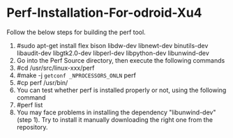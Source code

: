 # Perf-Installation-For-odroid-Xu4
Follow the below steps for building the perf tool.

1. #sudo apt-get install flex bison libdw-dev libnewt-dev binutils-dev libaudit-dev libgtk2.0-dev libperl-dev libpython-dev libunwind-dev
2. Go into the Perf Source directory, then execute the following commands 
3. #cd /usr/src/linux-xxx/perf
4. #make -j `getconf _NPROCESSORS_ONLN` perf
3. #cp perf /usr/bin/
4. You can test whether perf is installed properly or not, using the following command
5. #perf list
6. You may face problems in installing the dependency "libunwind-dev" (step 1). Try to install it manually downloading the right one from the repository.
